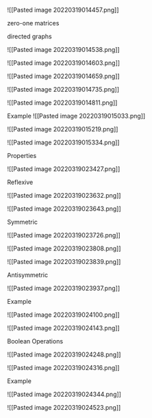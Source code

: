 
![[Pasted image 20220319014457.png]]

zero-one matrices

directed graphs

![[Pasted image 20220319014538.png]]

![[Pasted image 20220319014603.png]]

![[Pasted image 20220319014659.png]]


![[Pasted image 20220319014735.png]]

![[Pasted image 20220319014811.png]]

Example
![[Pasted image 20220319015033.png]]

![[Pasted image 20220319015219.png]]

![[Pasted image 20220319015334.png]]



Properties

![[Pasted image 20220319023427.png]]

Reflexive

![[Pasted image 20220319023632.png]]

![[Pasted image 20220319023643.png]]

Symmetric

![[Pasted image 20220319023726.png]]

![[Pasted image 20220319023808.png]]

![[Pasted image 20220319023839.png]]


Antisymmetric

![[Pasted image 20220319023937.png]]

Example

![[Pasted image 20220319024100.png]]

![[Pasted image 20220319024143.png]]


Boolean Operations

![[Pasted image 20220319024248.png]]


![[Pasted image 20220319024316.png]]

Example

![[Pasted image 20220319024344.png]]

![[Pasted image 20220319024523.png]]




